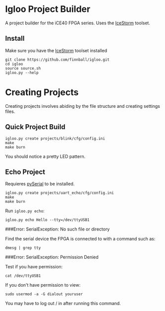 # Igloo Project Builder
A project builder for the iCE40 FPGA series. Uses the [IceStorm](http://www.clifford.at/icestorm/) toolset.

## Install 
Make sure you have the [IceStorm](http://www.clifford.at/icestorm/) toolset installed

```
git clone https://github.com/finnball/igloo.git
cd igloo
source source.sh
igloo.py --help
```
# Creating Projects

Creating projects involves abiding by the file structure and creating settings files.

## Quick Project Build

```
igloo.py create projects/blink/cfg/config.ini
make
make burn
```
You should notice a pretty LED pattern.


## Echo Project

Requieres [pySerial](https://pythonhosted.org/pyserial/) to be installed.

```
igloo.py create projects/uart_echo/cfg/config.ini
make
make burn
```

Run `igloo.py echo`:

```
igloo.py echo Hello --tty=/dev/ttyUSB1
```

###Error: SerialException: No such file or directory

Find the serial device the FPGA is connected to with a command such as:

```
dmesg | grep tty
```

###Error: SerialException: Permission Denied

Test if you have permission:

```
cat /dev/ttyUSB1
```

If you don't have permission to view:

```
sudo usermod -a -G dialout youruser
```
You may have to log out / in after running this command.